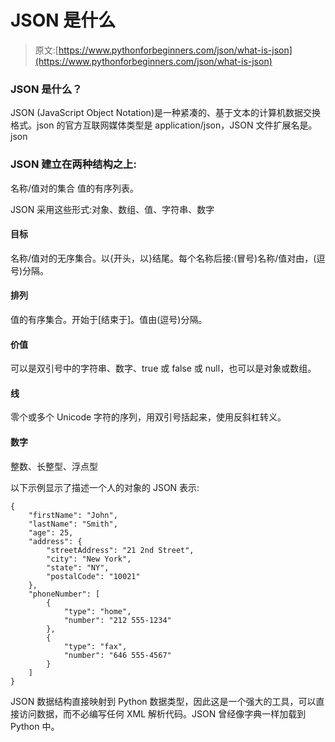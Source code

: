 # JSON 是什么

> 原文:[https://www.pythonforbeginners.com/json/what-is-json](https://www.pythonforbeginners.com/json/what-is-json)

### JSON 是什么？

JSON (JavaScript Object Notation)是一种紧凑的、基于文本的计算机数据交换格式。json 的官方互联网媒体类型是 application/json，JSON 文件扩展名是。json

### JSON 建立在两种结构之上:

名称/值对的集合
值的有序列表。

JSON 采用这些形式:对象、数组、值、字符串、数字

#### 目标

名称/值对的无序集合。以{开头，以}结尾。每个名称后接:(冒号)名称/值对由，(逗号)分隔。

#### 排列

值的有序集合。开始于[结束于]。值由(逗号)分隔。

#### 价值

可以是双引号中的字符串、数字、true 或 false 或 null，也可以是对象或数组。

#### 线

零个或多个 Unicode 字符的序列，用双引号括起来，使用反斜杠转义。

#### 数字

整数、长整型、浮点型

以下示例显示了描述一个人的对象的 JSON 表示:

```
{
    "firstName": "John",
    "lastName": "Smith",
    "age": 25,
    "address": {
        "streetAddress": "21 2nd Street",
        "city": "New York",
        "state": "NY",
        "postalCode": "10021"
    },
    "phoneNumber": [
        {
            "type": "home",
            "number": "212 555-1234"
        },
        {
            "type": "fax",
            "number": "646 555-4567"
        }
    ]
}

```

JSON 数据结构直接映射到 Python 数据类型，因此这是一个强大的工具，可以直接访问数据，而不必编写任何 XML 解析代码。JSON 曾经像字典一样加载到 Python 中。